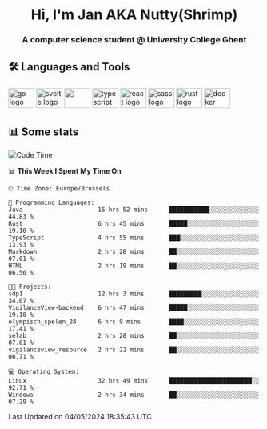 <h1 align="center">Hi, I'm Jan AKA Nutty(Shrimp)</h1>
<h3 align="center">A computer science student @ University College Ghent</h3>

<h2 align="left">🛠️ Languages and Tools</h2>

###

<div align="left">
  <img src="https://cdn.jsdelivr.net/gh/devicons/devicon/icons/go/go-original.svg" height="40" width="52" alt="go logo"  />
  <img src="https://cdn.jsdelivr.net/gh/devicons/devicon@latest/icons/svelte/svelte-original.svg"  height="40" width="52" alt="svelte logo" />
  <img src="https://cdn.jsdelivr.net/gh/devicons/devicon@latest/icons/tailwindcss/tailwindcss-original.svg" height="40" width="52" />
  <img src="https://cdn.jsdelivr.net/gh/devicons/devicon/icons/typescript/typescript-original.svg" height="40" width="52" alt="typescript logo"  />
  <img src="https://cdn.jsdelivr.net/gh/devicons/devicon/icons/react/react-original.svg" height="40" width="52" alt="react logo"  />
  <img src="https://cdn.jsdelivr.net/gh/devicons/devicon/icons/sass/sass-original.svg" height="40" width="52" alt="sass logo"  />
  <img src="https://cdn.jsdelivr.net/gh/devicons/devicon@latest/icons/rust/rust-original.svg" height="40" width="52" alt="rust logo" />
  <img src="https://cdn.jsdelivr.net/gh/devicons/devicon/icons/docker/docker-original.svg" height="40" width="52" alt="docker logo"  />
</div>

<h2>📊 Some stats</h2>

<!--START_SECTION:waka-->
![Code Time](http://img.shields.io/badge/Code%20Time-4%2C469%20hrs%2038%20mins-blue)

📊 **This Week I Spent My Time On** 

```text
🕑︎ Time Zone: Europe/Brussels

💬 Programming Languages: 
Java                     15 hrs 52 mins      ███████████░░░░░░░░░░░░░░   44.83 % 
Rust                     6 hrs 45 mins       █████░░░░░░░░░░░░░░░░░░░░   19.10 % 
TypeScript               4 hrs 55 mins       ███░░░░░░░░░░░░░░░░░░░░░░   13.93 % 
Markdown                 2 hrs 28 mins       ██░░░░░░░░░░░░░░░░░░░░░░░   07.01 % 
HTML                     2 hrs 19 mins       ██░░░░░░░░░░░░░░░░░░░░░░░   06.56 % 

🐱‍💻 Projects: 
sdp1                     12 hrs 3 mins       █████████░░░░░░░░░░░░░░░░   34.07 % 
VigilanceView-backend    6 hrs 47 mins       █████░░░░░░░░░░░░░░░░░░░░   19.18 % 
olympisch_spelen_24      6 hrs 9 mins        ████░░░░░░░░░░░░░░░░░░░░░   17.41 % 
selab                    2 hrs 28 mins       ██░░░░░░░░░░░░░░░░░░░░░░░   07.01 % 
vigilanceview_resource   2 hrs 22 mins       ██░░░░░░░░░░░░░░░░░░░░░░░   06.71 % 

💻 Operating System: 
Linux                    32 hrs 49 mins      ███████████████████████░░   92.71 % 
Windows                  2 hrs 34 mins       ██░░░░░░░░░░░░░░░░░░░░░░░   07.29 % 
```


 Last Updated on 04/05/2024 18:35:43 UTC
<!--END_SECTION:waka-->
